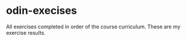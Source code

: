 # odin-execises
All exercises completed in order of the course curriculum. These are my exercise results.

